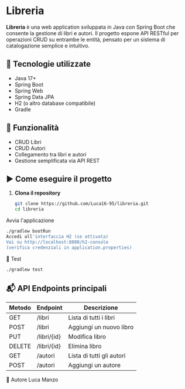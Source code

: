 # Libreria

**Libreria** è una web application sviluppata in Java con Spring Boot che consente la gestione di libri e autori. Il progetto espone API RESTful per operazioni CRUD su entrambe le entità, pensato per un sistema di catalogazione semplice e intuitivo.

## 🚀 Tecnologie utilizzate

- Java 17+
- Spring Boot
- Spring Web
- Spring Data JPA
- H2 (o altro database compatibile)
- Gradle


## 📌 Funzionalità

- CRUD Libri
- CRUD Autori
- Collegamento tra libri e autori
- Gestione semplificata via API REST

## ▶️ Come eseguire il progetto

1. **Clona il repository**
   ```bash
   git clone https://github.com/Luca16-95/libreria.git
   cd libreria
   ```
Avvia l'applicazione

```bash
./gradlew bootRun
Accedi all'interfaccia H2 (se attivata)
Vai su http://localhost:8080/h2-console
(verifica credenziali in application.properties)
```

🧪 Test
```bash
./gradlew test
```
## 📬 API Endpoints principali

| Metodo | Endpoint      | Descrizione                |
|--------|---------------|----------------------------|
| GET    | /libri        | Lista di tutti i libri     |
| POST   | /libri        | Aggiungi un nuovo libro    |
| PUT    | /libri/{id}   | Modifica libro             |
| DELETE | /libri/{id}   | Elimina libro              |
| GET    | /autori       | Lista di tutti gli autori  |
| POST   | /autori       | Aggiungi un autore         |


👤 Autore
Luca Manzo
